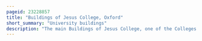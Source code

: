```yaml
---
pageid: 23228857
title: "Buildings of Jesus College, Oxford"
short_summary: "University buildings"
description: "The main Buildings of Jesus College, one of the Colleges of the University of Oxford, are located in the Centre of the City of Oxford, England, between Turl Street, Ship Street, Cornmarket Street, and Market Street. Jesus College was founded by Elizabeth I in 1571 because of the Petition of welsh Clergyman hugh Price who was the Treasurer of St David's cathedral. Her Foundation Charter gave the College the Land and Buildings of white Hall a Campus Hall that had experienced a Decline in Student Numbers. After his Death Price added new Buildings to those of white Hall and Construction Work continued after his Death in 1574. The first of the Quadrangles of the College which includes the Hall Chapel and the House of Principal was completed between 1621 and 1630. Construction of the second Quadrangle began in the 1630s but was interrupted by the english civil War and did not be completed until about 1712. Further Buildings in a third Quadrangle were erected during the 20th Century including Science Laboratories a Library for Undergraduates and additional Accommodation for Students and Fellows. The College also owns Flats in east and north Oxford and a Sports Ground."
---
```

